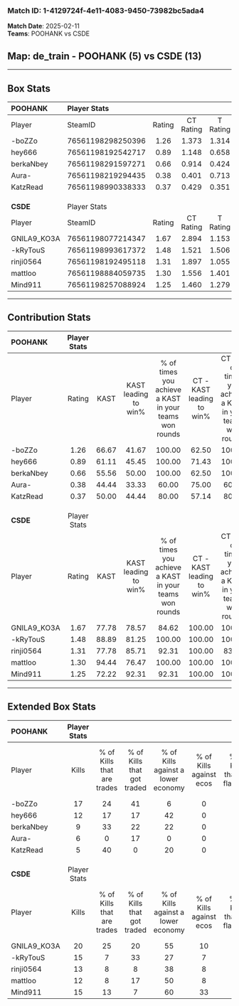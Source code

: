 ### Match ID: 1-4129724f-4e11-4083-9450-73982bc5ada4  
**Match Date**: 2025-02-11  
**Teams**: POOHANK vs CSDE  

## **Map**: de_train - POOHANK (5) vs CSDE (13)  
---  

## Box Stats  

| **POOHANK** | Player Stats      |        |           |          |       |       |       |         |        |      |     |
| :- | :- | :-: | :-: | :-: | :-: | :-: | :-: | :-: | :-: | :-: | :-: |
| Player      | SteamID           | Rating | CT Rating | T Rating | KAST  |  ADR  | Kills | Assists | Deaths | K/D  | HS% |
| -boZZo      | 76561198298250396 |  1.26  |   1.373   |  1.314   | 66.67 | 95.8  |  17   |    1    |   14   | 1.21 | 64  |
| hey666      | 76561198192542717 |  0.89  |   1.148   |  0.658   | 61.11 | 74.8  |  12   |    2    |   15   | 0.80 | 33  |
| berkaNbey   | 76561198291597271 |  0.66  |   0.914   |  0.424   | 55.56 | 66.9  |   9   |    4    |   16   | 0.56 | 33  |
| Aura-       | 76561198219294435 |  0.38  |   0.401   |  0.713   | 44.44 | 51.2  |   6   |    2    |   16   | 0.38 | 16  |
| KatzRead    | 76561198990338333 |  0.37  |   0.429   |  0.351   | 50.00 | 37.9  |   5   |    0    |   14   | 0.36 | 60  |
|             |                   |        |           |          |       |       |       |         |        |      |     |
|             |                   |        |           |          |       |       |       |         |        |      |     |
|             |                   |        |           |          |       |       |       |         |        |      |     |
| **CSDE**    | Player Stats      |        |           |          |       |       |       |         |        |      |     |
| Player      | SteamID           | Rating | CT Rating | T Rating | KAST  |  ADR  | Kills | Assists | Deaths | K/D  | HS% |
| GNILA9_KO3A | 76561198077214347 |  1.67  |   2.894   |  1.153   | 77.78 | 105.0 |  20   |    8    |   10   | 2.00 | 50  |
| -kRyTouS    | 76561198993617372 |  1.48  |   1.521   |  1.506   | 88.89 | 94.3  |  15   |    7    |   10   | 1.50 | 46  |
| rinji0564   | 76561198192495118 |  1.31  |   1.897   |  1.055   | 77.78 | 74.2  |  13   |    4    |   7    | 1.86 | 38  |
| mattloo     | 76561198884059735 |  1.30  |   1.556   |  1.401   | 94.44 | 86.1  |  12   |    5    |   11   | 1.09 | 66  |
| Mind911     | 76561198257088924 |  1.25  |   1.460   |  1.279   | 72.22 | 73.7  |  15   |    5    |   11   | 1.36 | 40  |
---  

## Contribution Stats  

| **POOHANK** | Player Stats |       |                      |                                                        |                           |                                                             |                          |                                                            |
| :- | :-: | :-: | :-: | :-: | :-: | :-: | :-: | :-: |
| Player      |    Rating    | KAST  | KAST leading to win% | % of times you achieve a KAST in your teams won rounds | CT - KAST leading to win% | CT - % of times you achieve a KAST in your teams won rounds | T - KAST leading to win% | T - % of times you achieve a KAST in your teams won rounds |
| -boZZo      |     1.26     | 66.67 |        41.67         |                         100.00                         |           62.50           |                           100.00                            |           0.00           |                            0.00                            |
| hey666      |     0.89     | 61.11 |        45.45         |                         100.00                         |           71.43           |                           100.00                            |           0.00           |                            0.00                            |
| berkaNbey   |     0.66     | 55.56 |        50.00         |                         100.00                         |           62.50           |                           100.00                            |           0.00           |                            0.00                            |
| Aura-       |     0.38     | 44.44 |        33.33         |                         60.00                          |           75.00           |                            60.00                            |           0.00           |                            0.00                            |
| KatzRead    |     0.37     | 50.00 |        44.44         |                         80.00                          |           57.14           |                            80.00                            |           0.00           |                            0.00                            |
|             |              |       |                      |                                                        |                           |                                                             |                          |                                                            |
|             |              |       |                      |                                                        |                           |                                                             |                          |                                                            |
|             |              |       |                      |                                                        |                           |                                                             |                          |                                                            |
| **CSDE**    | Player Stats |       |                      |                                                        |                           |                                                             |                          |                                                            |
| Player      |    Rating    | KAST  | KAST leading to win% | % of times you achieve a KAST in your teams won rounds | CT - KAST leading to win% | CT - % of times you achieve a KAST in your teams won rounds | T - KAST leading to win% | T - % of times you achieve a KAST in your teams won rounds |
| GNILA9_KO3A |     1.67     | 77.78 |        78.57         |                         84.62                          |          100.00           |                           100.00                            |          62.50           |                           71.43                            |
| -kRyTouS    |     1.48     | 88.89 |        81.25         |                         100.00                         |          100.00           |                           100.00                            |          70.00           |                           100.00                           |
| rinji0564   |     1.31     | 77.78 |        85.71         |                         92.31                          |          100.00           |                            83.33                            |          77.78           |                           100.00                           |
| mattloo     |     1.30     | 94.44 |        76.47         |                         100.00                         |          100.00           |                           100.00                            |          63.64           |                           100.00                           |
| Mind911     |     1.25     | 72.22 |        92.31         |                         92.31                          |          100.00           |                           100.00                            |          85.71           |                           85.71                            |
---  

## Extended Box Stats  

| **POOHANK** | Player Stats |                            |                            |                                    |                         |                              |                                 |        |                             |                                     |                          |                               |                            |
| :- | :-: | :-: | :-: | :-: | :-: | :-: | :-: | :-: | :-: | :-: | :-: | :-: | :-: |
| Player      |    Kills     | % of Kills that are trades | % of Kills that got traded | % of Kills against a lower economy | % of Kills against ecos | % of Kills that are flawless | % of Kills that are close duels | Deaths | % of Deaths that get traded | % of Deaths against a lower economy | % of Deaths against ecos | % of Deaths that are flawless | % of Deaths that are close |
| -boZZo      |      17      |             24             |             41             |                 6                  |            0            |              59              |                0                |   14   |             21              |                 14                  |            0             |              93               |             0              |
| hey666      |      12      |             17             |             17             |                 42                 |            0            |              75              |                8                |   15   |             20              |                  7                  |            0             |              60               |             0              |
| berkaNbey   |      9       |             33             |             22             |                 22                 |            0            |              78              |                0                |   16   |             19              |                 13                  |            0             |              44               |             13             |
| Aura-       |      6       |             0              |             17             |                 0                  |            0            |              0               |               33                |   16   |             19              |                 13                  |            0             |              63               |             0              |
| KatzRead    |      5       |             40             |             0              |                 20                 |            0            |              40              |                0                |   14   |              7              |                  7                  |            0             |              64               |             14             |
|             |              |                            |                            |                                    |                         |                              |                                 |        |                             |                                     |                          |                               |                            |
|             |              |                            |                            |                                    |                         |                              |                                 |        |                             |                                     |                          |                               |                            |
|             |              |                            |                            |                                    |                         |                              |                                 |        |                             |                                     |                          |                               |                            |
| **CSDE**    | Player Stats |                            |                            |                                    |                         |                              |                                 |        |                             |                                     |                          |                               |                            |
| Player      |    Kills     | % of Kills that are trades | % of Kills that got traded | % of Kills against a lower economy | % of Kills against ecos | % of Kills that are flawless | % of Kills that are close duels | Deaths | % of Deaths that get traded | % of Deaths against a lower economy | % of Deaths against ecos | % of Deaths that are flawless | % of Deaths that are close |
| GNILA9_KO3A |      20      |             25             |             20             |                 55                 |           10            |              55              |                5                |   10   |             20              |                  0                  |            0             |              50               |             0              |
| -kRyTouS    |      15      |             7              |             33             |                 27                 |            7            |              60              |               13                |   10   |             10              |                 20                  |            10            |              80               |             10             |
| rinji0564   |      13      |             8              |             8              |                 38                 |            8            |              54              |                0                |   7    |             14              |                 14                  |            0             |              71               |             0              |
| mattloo     |      12      |             8              |             17             |                 50                 |            8            |              75              |                8                |   11   |             45              |                 27                  |            0             |              18               |             9              |
| Mind911     |      15      |             13             |             7              |                 60                 |           33            |              80              |                0                |   11   |             27              |                 27                  |            0             |              73               |             9              |
